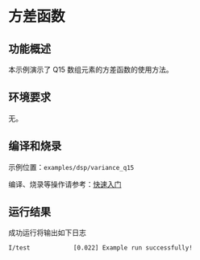 # 方差函数

## 功能概述

本示例演示了 Q15 数组元素的方差函数的使用方法。

## 环境要求

无。

## 编译和烧录

示例位置：`examples/dsp/variance_q15`

编译、烧录等操作请参考：[快速入门](https://doc.winnermicro.net/w800/zh_CN/latest/get_started/index.html)

## 运行结果

成功运行将输出如下日志

```
I/test            [0.022] Example run successfully!
```

